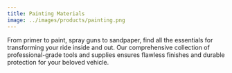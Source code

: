```yaml
---
title: Painting Materials
image: ../images/products/painting.png
---
```

From primer to paint, spray guns to sandpaper, find all the essentials for transforming your ride inside and out. Our comprehensive collection of professional-grade tools and supplies ensures flawless finishes and durable protection for your beloved vehicle.